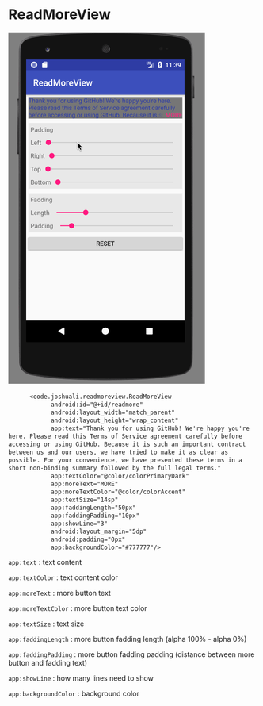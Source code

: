 # ReadMoreView

![demo](https://github.com/liyaozhong/ReadMoreView/blob/master/demo.gif)


```
      <code.joshuali.readmoreview.ReadMoreView
            android:id="@+id/readmore"
            android:layout_width="match_parent"
            android:layout_height="wrap_content"
            app:text="Thank you for using GitHub! We're happy you're here. Please read this Terms of Service agreement carefully before accessing or using GitHub. Because it is such an important contract between us and our users, we have tried to make it as clear as possible. For your convenience, we have presented these terms in a short non-binding summary followed by the full legal terms."
            app:textColor="@color/colorPrimaryDark"
            app:moreText="MORE"
            app:moreTextColor="@color/colorAccent"
            app:textSize="14sp"
            app:faddingLength="50px"
            app:faddingPadding="10px"
            app:showLine="3"
            android:layout_margin="5dp"
            android:padding="0px"
            app:backgroundColor="#777777"/>
 ```
 
 `app:text` : text content
 
 `app:textColor` : text content color
 
 `app:moreText` : more button text
 
 `app:moreTextColor` : more button text color
 
 `app:textSize` : text size
 
 `app:faddingLength` : more button fadding length (alpha 100% - alpha 0%)
 
 `app:faddingPadding` : more button fadding padding (distance between more button and fadding text)
 
 `app:showLine` : how many lines need to show
 
 `app:backgroundColor` : background color
